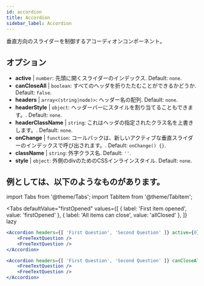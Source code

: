 ```yaml
---
id: accordion
title: Accordion
sidebar_label: Accordion
---
```


垂直方向のスライダーを制御するアコーディオンコンポーネント。

## オプション

* __active__ | `number`: 先頭に開くスライダーのインデックス. Default: `none`.
* __canCloseAll__ | `boolean`: すべてのヘッダを折りたたむことができるかどうか. Default: `false`.
* __headers__ | `array<(string|node)>`: ヘッダー名の配列. Default: `none`.
* __headerStyle__ | `object`: ヘッダーバーにスタイルを割り当てることもできます。. Default: `none`.
* __headerClassName__ | `string`: これはヘッダの指定されたクラス名を上書きします。. Default: `none`.
* __onChange__ | `function`: コールバックは、新しいアクティブな垂直スライダーのインデックスで呼び出されます。. Default: `onChange() {}`.
* __className__ | `string`: 外字クラス名. Default: `''`.
* __style__ | `object`: 外側のdivのためのCSSインラインスタイル. Default: `none`.


## 例としては、以下のようなものがあります。

import Tabs from '@theme/Tabs';
import TabItem from '@theme/TabItem';

<Tabs
    defaultValue="firstOpened"
    values={[
        { label: 'First item opened', value: 'firstOpened' },
        { label: 'All items can close', value: 'allClosed' },
    ]}
    lazy
>
<TabItem value="firstOpened">

```jsx live
<Accordion headers={[ 'First Question', 'Second Question' ]} active={0} >
    <FreeTextQuestion />
    <FreeTextQuestion />
</Accordion>
```

</TabItem>
<TabItem value="allClosed">

```jsx live
<Accordion headers={[ 'First Question', 'Second Question' ]} canCloseAll >
    <FreeTextQuestion />
    <FreeTextQuestion />
</Accordion>
```

</TabItem>
</Tabs>

